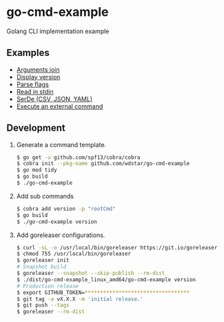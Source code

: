 # go-cmd-example
Golang CLI implementation example

## Examples

- [Arguments join](./cmd/args.go)
- [Display version](./cmd/version.go)
- [Parse flags](./cmd/test.go)
- [Read in stdin](./cmd/stdio.go)
- [SerDe (CSV, JSON, YAML)](./cmd/serde.go)
- [Execute an external command](./cmd/exec.go)

## Development

1. Generate a command template.
    ```bash
    $ go get -u github.com/spf13/cobra/cobra
    $ cobra init --pkg-name github.com/wdstar/go-cmd-example
    $ go mod tidy
    $ go build
    $ ./go-cmd-example 
    ```
1. Add sub commands
    ```bash
    $ cobra add version -p "rootCmd"
    $ go build
    $ ./go-cmd-example version
    ```
1. Add goreleaser configurations.
    ```bash
    $ curl -sL -o /usr/local/bin/goreleaser https://git.io/goreleaser
    $ chmod 755 /usr/local/bin/goreleaser
    $ goreleaser init
    # Snapshot build
    $ goreleaser --snapshot --skip-publish --rm-dist
    $ ./dist/go-cmd-example_linux_amd64/go-cmd-example version
    # Production release
    $ export GITHUB_TOKEN=**********************************
    $ git tag -a vX.X.X -m 'initial release.'
    $ git push --tags
    $ goreleaser --rm-dist
    ```
